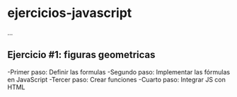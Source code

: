 # ejercicios-javascript

...

## Ejercicio #1: figuras geometricas

-Primer paso: Definir las formulas
-Segundo paso: Implementar las fórmulas en JavaScript
-Tercer paso: Crear funciones
-Cuarto paso: Integrar JS con HTML 